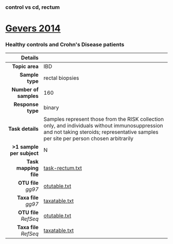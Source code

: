 ### control vs cd, rectum
# [Gevers 2014]( ../docs/gevers.html )
### Healthy controls and Crohn's Disease patients

| Details                   |                                                           |
| ------------------------: |-----------------------------------------------------------|
| **Topic area**                | IBD                                                |
| **Sample type**               | rectal biopsies                                         |
| **Number of samples**         | 160                                         |
| **Response type**             | binary                                           |
| **Task details**              | Samples represent those from the RISK collection only, and individuals without immunosuppression and not taking steroids; representative samples per site per person chosen arbitrarily                                  |
| **>1 sample per subject**     | N                                        |
| **Task mapping file**         | [task-rectum.txt](../datasets/gevers/task-rectum.txt)                                 |
| **OTU file** *gg97*           | [otutable.txt](../datasets/gevers/gg/otutable.txt)                             |
| **Taxa file** *gg97*          | [taxatable.txt](../datasets/gevers/gg/taxatable.txt)                          |
| **OTU file** *RefSeq*         | [otutable.txt](../datasets/gevers/refseq/otutable.txt)                    |
| **Taxa file** *RefSeq*        | [taxatable.txt](../datasets/gevers/refseq/taxatable.txt)                  |


